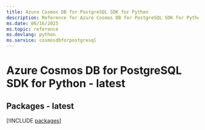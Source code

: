 ```yaml
---
title: Azure Cosmos DB for PostgreSQL SDK for Python
description: Reference for Azure Cosmos DB for PostgreSQL SDK for Python
ms.date: 06/16/2025
ms.topic: reference
ms.devlang: python
ms.service: cosmosdbforpostgresql
---
```

# Azure Cosmos DB for PostgreSQL SDK for Python - latest
## Packages - latest
[!INCLUDE [packages](cosmos-db-for-postgresql-index.md)]